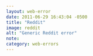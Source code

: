 ```yaml
---
layout: web-error
date: 2011-06-29 16:43:04 -0500
title: "Reddit"
image: reddit
alt: "Generic Reddit error"
note: 
category: web-errors
---
```

